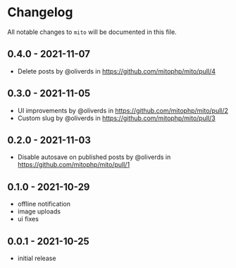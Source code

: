 # Changelog

All notable changes to `mito` will be documented in this file.

## 0.4.0 - 2021-11-07

* Delete posts by @oliverds in https://github.com/mitophp/mito/pull/4

## 0.3.0 - 2021-11-05

* UI improvements by @oliverds in https://github.com/mitophp/mito/pull/2
* Custom slug by @oliverds in https://github.com/mitophp/mito/pull/3

## 0.2.0 - 2021-11-03

* Disable autosave on published posts by @oliverds in https://github.com/mitophp/mito/pull/1

## 0.1.0 - 2021-10-29

* offline notification
* image uploads
* ui fixes

## 0.0.1 - 2021-10-25

* initial release
